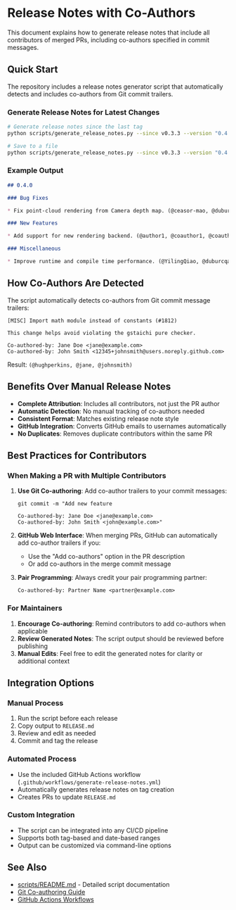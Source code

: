 # Release Notes with Co-Authors

This document explains how to generate release notes that include all contributors of merged PRs, including co-authors specified in commit messages.

## Quick Start

The repository includes a release notes generator script that automatically detects and includes co-authors from Git commit trailers.

### Generate Release Notes for Latest Changes

```bash
# Generate release notes since the last tag
python scripts/generate_release_notes.py --since v0.3.3 --version "0.4.0"

# Save to a file
python scripts/generate_release_notes.py --since v0.3.3 --version "0.4.0" --output new_release.md
```

### Example Output

```markdown
## 0.4.0

### Bug Fixes

* Fix point-cloud rendering from Camera depth map. (@ceasor-mao, @duburcqa) (#1512)

### New Features  

* Add support for new rendering backend. (@author1, @coauthor1, @coauthor2) (#1508)

### Miscellaneous

* Improve runtime and compile time performance. (@YilingQiao, @duburcqa) (#1164)
```

## How Co-Authors Are Detected

The script automatically detects co-authors from Git commit message trailers:

```
[MISC] Import math module instead of constants (#1812)

This change helps avoid violating the gstaichi pure checker.

Co-authored-by: Jane Doe <jane@example.com>
Co-authored-by: John Smith <12345+johnsmith@users.noreply.github.com>
```

Result: `(@hughperkins, @jane, @johnsmith)`

## Benefits Over Manual Release Notes

- **Complete Attribution**: Includes all contributors, not just the PR author
- **Automatic Detection**: No manual tracking of co-authors needed  
- **Consistent Format**: Matches existing release note style
- **GitHub Integration**: Converts GitHub emails to usernames automatically
- **No Duplicates**: Removes duplicate contributors within the same PR

## Best Practices for Contributors

### When Making a PR with Multiple Contributors

1. **Use Git Co-authoring**: Add co-author trailers to your commit messages:
   ```
   git commit -m "Add new feature
   
   Co-authored-by: Jane Doe <jane@example.com>
   Co-authored-by: John Smith <john@example.com>"
   ```

2. **GitHub Web Interface**: When merging PRs, GitHub can automatically add co-author trailers if you:
   - Use the "Add co-authors" option in the PR description
   - Or add co-authors in the merge commit message

3. **Pair Programming**: Always credit your pair programming partner:
   ```
   Co-authored-by: Partner Name <partner@example.com>
   ```

### For Maintainers

1. **Encourage Co-authoring**: Remind contributors to add co-authors when applicable
2. **Review Generated Notes**: The script output should be reviewed before publishing
3. **Manual Edits**: Feel free to edit the generated notes for clarity or additional context

## Integration Options

### Manual Process
1. Run the script before each release
2. Copy output to `RELEASE.md`  
3. Review and edit as needed
4. Commit and tag the release

### Automated Process
- Use the included GitHub Actions workflow (`.github/workflows/generate-release-notes.yml`)
- Automatically generates release notes on tag creation
- Creates PRs to update `RELEASE.md`

### Custom Integration  
- The script can be integrated into any CI/CD pipeline
- Supports both tag-based and date-based ranges
- Output can be customized via command-line options

## See Also

- [scripts/README.md](scripts/README.md) - Detailed script documentation
- [Git Co-authoring Guide](https://docs.github.com/en/pull-requests/committing-changes-to-your-project/creating-and-editing-commits/creating-a-commit-with-multiple-authors)
- [GitHub Actions Workflows](.github/workflows/generate-release-notes.yml)
